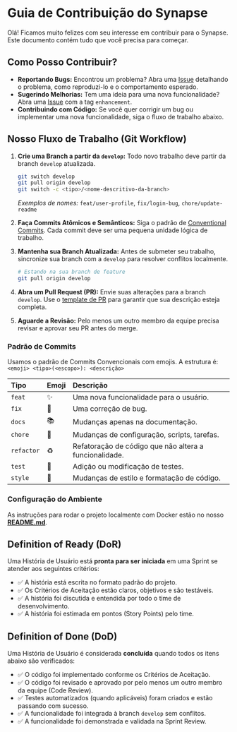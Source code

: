 # Guia de Contribuição do Synapse

Olá\! Ficamos muito felizes com seu interesse em contribuir para o Synapse. Este documento contém tudo que você precisa para começar.

## Como Posso Contribuir?

  * **Reportando Bugs:** Encontrou um problema? Abra uma [Issue](https://github.com/unb-mds/2025-2-NewsHub/issues) detalhando o problema, como reproduzi-lo e o comportamento esperado.
  * **Sugerindo Melhorias:** Tem uma ideia para uma nova funcionalidade? Abra uma [Issue](https://github.com/unb-mds/2025-2-NewsHub/issues) com a tag `enhancement`.
  * **Contribuindo com Código:** Se você quer corrigir um bug ou implementar uma nova funcionalidade, siga o fluxo de trabalho abaixo.

## Nosso Fluxo de Trabalho (Git Workflow)

1.  **Crie uma Branch a partir da `develop`:** Todo novo trabalho deve partir da branch `develop` atualizada.

    ```sh
    git switch develop
    git pull origin develop
    git switch -c <tipo>/<nome-descritivo-da-branch>
    ```

    *Exemplos de nomes:* `feat/user-profile`, `fix/login-bug`, `chore/update-readme`

2.  **Faça Commits Atômicos e Semânticos:** Siga o padrão de [Conventional Commits](https://www.conventionalcommits.org/pt-br). Cada commit deve ser uma pequena unidade lógica de trabalho.

3.  **Mantenha sua Branch Atualizada:** Antes de submeter seu trabalho, sincronize sua branch com a `develop` para resolver conflitos localmente.

    ```sh
    # Estando na sua branch de feature
    git pull origin develop
    ```

4.  **Abra um Pull Request (PR):** Envie suas alterações para a branch `develop`. Use o [template de PR](PULL_REQUEST_TEMPLATE.md) para garantir que sua descrição esteja completa.

5.  **Aguarde a Revisão:** Pelo menos um outro membro da equipe precisa revisar e aprovar seu PR antes do merge.

### Padrão de Commits

Usamos o padrão de Commits Convencionais com emojis. A estrutura é: `<emoji> <tipo>(<escopo>): <descrição>`

| Tipo | Emoji | Descrição |
| :--- | :--- | :--- |
| `feat` | ✨ | Uma nova funcionalidade para o usuário. |
| `fix` | 🐛 | Uma correção de bug. |
| `docs`| 📚 | Mudanças apenas na documentação. |
| `chore`| 🔧 | Mudanças de configuração, scripts, tarefas. |
| `refactor`| ♻️ | Refatoração de código que não altera a funcionalidade. |
| `test`| 🧪 | Adição ou modificação de testes. |
| `style`| 💄 | Mudanças de estilo e formatação de código. |

### Configuração do Ambiente

As instruções para rodar o projeto localmente com Docker estão no nosso **[README.md](README.md)**.

## Definition of Ready (DoR)

Uma História de Usuário está **pronta para ser iniciada** em uma Sprint se atender aos seguintes critérios:

  * ✅ A história está escrita no formato padrão do projeto.
  * ✅ Os Critérios de Aceitação estão claros, objetivos e são testáveis.
  * ✅ A história foi discutida e entendida por todo o time de desenvolvimento.
  * ✅ A história foi estimada em pontos (Story Points) pelo time.

## Definition of Done (DoD)

Uma História de Usuário é considerada **concluída** quando todos os itens abaixo são verificados:

  * ✅ O código foi implementado conforme os Critérios de Aceitação.
  * ✅ O código foi revisado e aprovado por pelo menos um outro membro da equipe (Code Review).
  * ✅ Testes automatizados (quando aplicáveis) foram criados e estão passando com sucesso.
  * ✅ A funcionalidade foi integrada à branch `develop` sem conflitos.
  * ✅ A funcionalidade foi demonstrada e validada na Sprint Review.